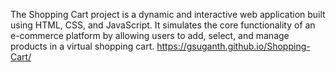 The Shopping Cart project is a dynamic and interactive web application built using HTML, CSS, and JavaScript. 
It simulates the core functionality of an e-commerce platform by allowing users to add, select, and manage products in a virtual shopping cart.
https://gsuganth.github.io/Shopping-Cart/
